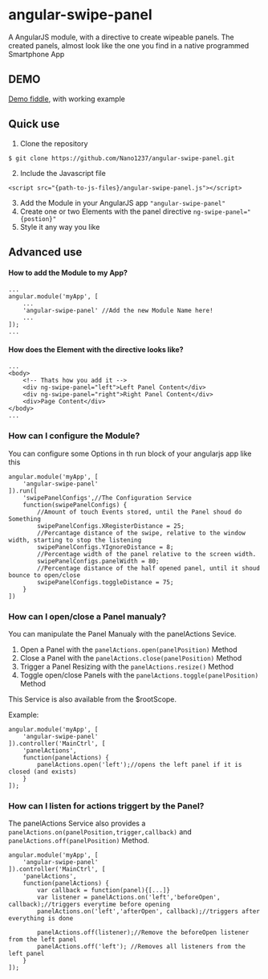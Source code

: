# angular-swipe-panel

A AngularJS module, with a directive to create wipeable panels.
The created panels, almost look like the one you find in a native programmed Smartphone App

## DEMO

[Demo fiddle](http://jsfiddle.net/gh/get/AngularJS/1.2.1/Nano1237/angular-swipe-panel/tree/master/demo), with working example

## Quick use

1. Clone the repository 
```
$ git clone https://github.com/Nano1237/angular-swipe-panel.git
```
2. Include the Javascript file
```
<script src="{path-to-js-files}/angular-swipe-panel.js"></script>
```
3. Add the Module in your AngularJS app `"angular-swipe-panel"`
4. Create one or two Elements with the panel directive `ng-swipe-panel="{postion}"`
5. Style it any way you like

## Advanced use

#### How to add the Module to my App?

```
...
angular.module('myApp', [
    ...
    'angular-swipe-panel' //Add the new Module Name here!
    ...
]);
...
```

#### How does the Element with the directive looks like?

```
...
<body>
    <!-- Thats how you add it -->
    <div ng-swipe-panel="left">Left Panel Content</div>
    <div ng-swipe-panel="right">Right Panel Content</div>
    <div>Page Content</div>
</body>
...
```

### How can I configure the Module?

You can configure some Options in th run block of your angularjs app like this

```
angular.module('myApp', [
    'angular-swipe-panel'
]).run([
    'swipePanelConfigs',//The Configuration Service
    function(swipePanelConfigs) {
        //Amount of touch Events stored, until the Panel shoud do Something
        swipePanelConfigs.XRegisterDistance = 25;
        //Percantage distance of the swipe, relative to the window width, starting to stop the listening
        swipePanelConfigs.YIgnoreDistance = 8;
        //Percentage width of the panel relative to the screen width.
        swipePanelConfigs.panelWidth = 80;
        //Percentage distance of the half opened panel, until it shoud bounce to open/close
        swipePanelConfigs.toggleDistance = 75;
    }
])
```

### How can I open/close a Panel manualy?

You can manipulate the Panel Manualy with the panelActions Sevice. 

1. Open a Panel with the `panelActions.open(panelPosition)` Method
2. Close a Panel with the `panelActions.close(panelPosition)` Method
3. Trigger a Panel Resizing with the `panelActions.resize()` Method
4. Toggle open/close Panels with the `panelActions.toggle(panelPosition)` Method


This Service is also available from the $rootScope.

Example:
```
angular.module('myApp', [
    'angular-swipe-panel'
]).controller('MainCtrl', [
    'panelActions',
    function(panelActions) {
        panelActions.open('left');//opens the left panel if it is closed (and exists)
    }
]);
```

### How can I listen for actions triggert by the Panel?

The panelActions Service also provides a `panelActions.on(panelPosition,trigger,callback)` and `panelActions.off(panelPosition)` Method.

```
angular.module('myApp', [
    'angular-swipe-panel'
]).controller('MainCtrl', [
    'panelActions',
    function(panelActions) {
        var callback = function(panel){[...]}
        var listener = panelActions.on('left','beforeOpen', callback);//triggers everytime before opening
        panelActions.on('left','afterOpen', callback);//triggers after everything is done

        panelActions.off(listener);//Remove the beforeOpen listener from the left panel
        panelActions.off('left'); //Removes all listeners from the left panel
    }
]);
```